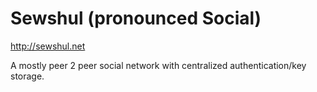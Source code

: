 # Sewshul (pronounced Social) 

http://sewshul.net

A mostly peer 2 peer social network with centralized authentication/key storage.
